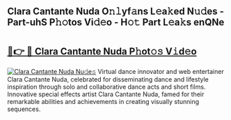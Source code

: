 ## Clara Cantante Nuda O𝚗𝚕yf𝚊ns L𝚎a𝚔ed N𝚞𝚍es - Part-uhS P𝚑𝚘tos Vi𝚍𝚎o - H𝚘𝚝 Part L𝚎a𝚔s enQNe

# <h2><a href="http://kfdhaj.oniu.top/?m=Clara+Cantante+Nuda">🔗👉 🔴 Clara Cantante Nuda P𝚑ot𝚘𝚜 V𝚒d𝚎o</a></h2>

[![Clara Cantante Nuda Nu𝚍e𝚜](https://i.imgur.com/0qMVB7G.gif)](http://kfdhaj.oniu.top/?m=Clara+Cantante+Nuda)
Virtual dance innovator and web entertainer Clara Cantante Nuda, celebrated for disseminating dance and lifestyle inspiration through solo and collaborative dance acts and short films. Innovative special effects artist Clara Cantante Nuda, famed for their remarkable abilities and achievements in creating visually stunning sequences.  

